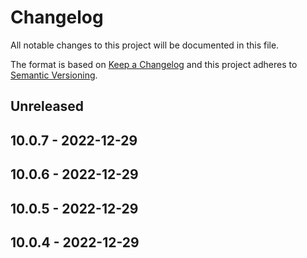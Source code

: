 # Changelog

All notable changes to this project will be documented in this file.

The format is based on [Keep a Changelog](http://keepachangelog.com/)
and this project adheres to [Semantic Versioning](http://semver.org/).

## Unreleased

## 10.0.7 - 2022-12-29

## 10.0.6 - 2022-12-29

## 10.0.5 - 2022-12-29

## 10.0.4 - 2022-12-29

